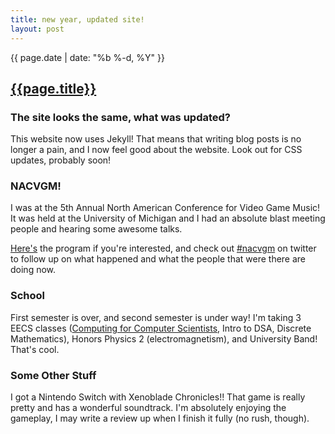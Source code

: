 ```yaml
---
title: new year, updated site!
layout: post
---
```

{{ page.date | date: "%b %-d, %Y" }}
## [{{page.title}}]({{page.url}})

### The site looks the same, what was updated?

This website now uses Jekyll! That means that writing blog posts is no longer a pain, and I now feel good about the website. Look out for CSS updates, probably soon!


### NACVGM!
I was at the 5th Annual North American Conference for Video Game Music! It was held at the University of Michigan and I had an absolute blast meeting people and hearing some awesome talks.
<!--more-->
[Here's](http://smtd.umich.edu/performances_events/nacvgm/documents/nacvgm-program.pdf) the program if you're interested, and check out [#nacvgm](https://twitter.com/hashtag/NACVGM) on twitter to follow up on what happened and what the people that were there are doing now.

### School
First semester is over, and second semester is under way! I'm taking 3 EECS classes ([Computing for Computer Scientists](https://c4cs.github.io), Intro to DSA, Discrete Mathematics), Honors Physics 2 (electromagnetism), and University Band! That's cool.

### Some Other Stuff
I got a Nintendo Switch with Xenoblade Chronicles!! That game is really pretty and has a wonderful soundtrack. I'm absolutely enjoying the gameplay, I may write a review up when I finish it fully (no rush, though).
